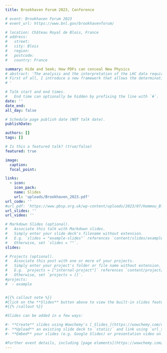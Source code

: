 ```yaml
---
title: Brookhaven Forum 2023, Conference

# event: Brookhaven Forum 2023
# event_url: https://www.bnl.gov/brookhavenforum/

# location: Château Royal de Blois, France
# address:
#   street:
#   city: Blois
#   region:
#   postcode:
#   country: France

summary: Hide and Seek; How PDFs can conceal New Physics
# abstract: 'The analysis and the interpretation of the LHC data require a precise determination of two key ingredients at the LHC: the Parton Distribution Functions (PDFs) of the protons and the Wilson coefficients of Effective Field Theories (EFT) parametrising the effects of heavy new physics. The LHC data are exploited to constrain both objects. In this talk I present a new framework that sheds light on the interplay between the parametrization of the proton structure and the parametrization of new physics, by presenting two complementary approaches.
# First of all, I introduce a new framework that allows the determination of PDFs and SMEFT coefficients both separately and in a simultaneous fit, and I will present its application in the context of the interpretation of the top quark legacy data of LHC Run II. Second, I show the potential of global PDF analyses to inadvertently ‘fit away’ signs of new physics, by identifying specific scenarios in which the PDFs may completely absorb signs of new physics, thus biassing theoretical predictions. At the same time, I discuss several strategies to single out and disentangle such effects.
# '

# Talk start and end times.
#   End time can optionally be hidden by prefixing the line with `#`.
date: ''
date_end: 
all_day: false

# Schedule page publish date (NOT talk date).
publishDate: 

authors: []
tags: []

# Is this a featured talk? (true/false)
featured: true

image:
  caption: 
  focal_point:

links:
  - icon: 
    icon_pack: 
    name: Slides
    url: 'uploads/Brookhaven_2023.pdf'
url_code: ''
#url_pdf: 'https://www.pbsp.org.uk/wp-content/uploads/2023/07/Hammou_Blois.pdf'
url_slides: ''
url_video: ''

# Markdown Slides (optional).
#   Associate this talk with Markdown slides.
#   Simply enter your slide deck's filename without extension.
#   E.g. `slides = "example-slides"` references `content/slides/example-slides.md`.
#   Otherwise, set `slides = ""`.
slides: 

# Projects (optional).
#   Associate this post with one or more of your projects.
#   Simply enter your project's folder or file name without extension.
#   E.g. `projects = ["internal-project"]` references `content/project/deep-learning/index.md`.
#   Otherwise, set `projects = []`.
#projects:
#  - example


#{{% callout note %}}
#Click on the **Slides** button above to view the built-in slides feature.
#{{% /callout %}}

#Slides can be added in a few ways:

#- **Create** slides using Wowchemy's [_Slides_](https://wowchemy.com/docs/managing-content/#create-slides) feature and link using `slides` parameter in the front matter of the talk file
#- **Upload** an existing slide deck to `static/` and link using `url_slides` parameter in the front matter of the talk file
#- **Embed** your slides (e.g. Google Slides) or presentation video on this page using [shortcodes](https://wowchemy.com/docs/writing-markdown-latex/).

#Further event details, including [page elements](https://wowchemy.com/docs/writing-markdown-latex/) such as image galleries, can be added to the body of this page.
---
```

